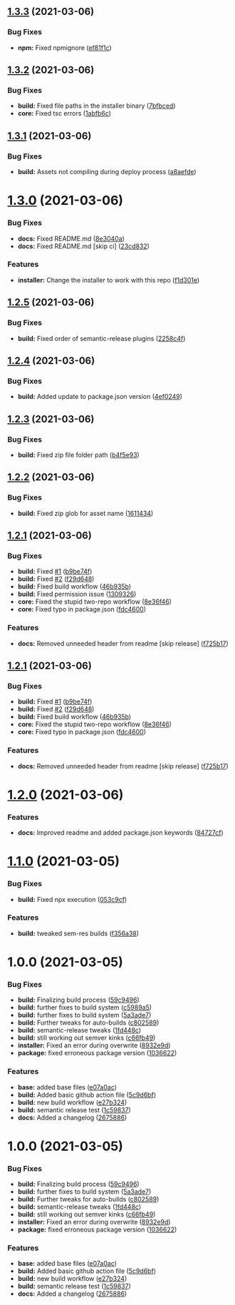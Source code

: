 ## [1.3.3](https://github.com/oblakstudio/wpwebpack/compare/v1.3.2...v1.3.3) (2021-03-06)


### Bug Fixes

* **npm:** Fixed npmignore ([ef81f1c](https://github.com/oblakstudio/wpwebpack/commit/ef81f1c61cacf0098e5ea5e918ab5cd76eb8e805))

## [1.3.2](https://github.com/oblakstudio/wpwebpack/compare/v1.3.1...v1.3.2) (2021-03-06)


### Bug Fixes

* **build:** Fixed file paths in the installer binary ([7bfbced](https://github.com/oblakstudio/wpwebpack/commit/7bfbceda320cb81484740ce786c4c9b02ffd3a4f))
* **core:** Fixed tsc errors ([1abfb6c](https://github.com/oblakstudio/wpwebpack/commit/1abfb6c60f07890cd5c52d16204daf9f6d690bd8))

## [1.3.1](https://github.com/oblakstudio/wpwebpack/compare/v1.3.0...v1.3.1) (2021-03-06)


### Bug Fixes

* **build:** Assets not compiling during deploy process ([a8aefde](https://github.com/oblakstudio/wpwebpack/commit/a8aefde83d8813750bf372ba6221535a6e063f2c))

# [1.3.0](https://github.com/oblakstudio/wpwebpack/compare/v1.2.5...v1.3.0) (2021-03-06)


### Bug Fixes

* **docs:** Fixed README.md ([8e3040a](https://github.com/oblakstudio/wpwebpack/commit/8e3040ae757db0ab2c2f9ca1358f10212f1d952e))
* **docs:** Fixed README.md [skip ci] ([23cd832](https://github.com/oblakstudio/wpwebpack/commit/23cd832395f7e0833f3fe3bf8ef6a741f6e6aa41))


### Features

* **installer:** Change the installer to work with this repo ([f1d301e](https://github.com/oblakstudio/wpwebpack/commit/f1d301ebc8174e11c102a815ae26e4480efb7bb3))

## [1.2.5](https://github.com/oblakstudio/wpwebpack/compare/v1.2.4...v1.2.5) (2021-03-06)


### Bug Fixes

* **build:** Fixed order of semantic-release plugins ([2258c4f](https://github.com/oblakstudio/wpwebpack/commit/2258c4fd307defffee5316eda6615d210facd01d))

## [1.2.4](https://github.com/oblakstudio/wpwebpack/compare/v1.2.3...v1.2.4) (2021-03-06)


### Bug Fixes

* **build:** Added update to package.json version ([4ef0249](https://github.com/oblakstudio/wpwebpack/commit/4ef024975ae8740f6088b8d69b145f9a64d6f4a4))

## [1.2.3](https://github.com/oblakstudio/wpwebpack/compare/v1.2.2...v1.2.3) (2021-03-06)


### Bug Fixes

* **build:** Fixed zip file folder path ([b4f5e93](https://github.com/oblakstudio/wpwebpack/commit/b4f5e933935f991503d55dd96ec4a72b9bc74074))

## [1.2.2](https://github.com/oblakstudio/wpwebpack/compare/v1.2.1...v1.2.2) (2021-03-06)


### Bug Fixes

* **build:** Fixed zip glob for asset name ([1611434](https://github.com/oblakstudio/wpwebpack/commit/1611434e3c2fb661d7694bbad8fc15b967fbb8c0))

## [1.2.1](https://github.com/oblakstudio/wpwebpack/compare/v1.2.0...v1.2.1) (2021-03-06)


### Bug Fixes

* **build:** Fixed [#1](https://github.com/oblakstudio/wpwebpack/issues/1) ([b9be74f](https://github.com/oblakstudio/wpwebpack/commit/b9be74f02ace83037c4148adaa13a84cb190d86d))
* **build:** Fixed [#2](https://github.com/oblakstudio/wpwebpack/issues/2) ([f29d648](https://github.com/oblakstudio/wpwebpack/commit/f29d648c52b62c37dc3169e20c47598294562c5b))
* **build:** Fixed build workflow ([46b935b](https://github.com/oblakstudio/wpwebpack/commit/46b935b949540dc3511e46a48d2f6606dba56242))
* **build:** Fixed permission issue ([1309326](https://github.com/oblakstudio/wpwebpack/commit/1309326bd98badc1de82311baa3b68092cfd878a))
* **core:** Fixed the stupid two-repo workflow ([8e36f46](https://github.com/oblakstudio/wpwebpack/commit/8e36f46a388c1aa900a1feabab6a0215e369bb67))
* **core:** Fixed typo in package.json ([fdc4600](https://github.com/oblakstudio/wpwebpack/commit/fdc460091003ee39515f27840f11cf744e5f95b2))


### Features

* **docs:** Removed unneeded header from readme [skip release] ([f725b17](https://github.com/oblakstudio/wpwebpack/commit/f725b178f7f6933a21d6f9457d4efe3aa22d5c4f))

## [1.2.1](https://github.com/oblakstudio/wpwebpack/compare/v1.2.0...v1.2.1) (2021-03-06)


### Bug Fixes

* **build:** Fixed [#1](https://github.com/oblakstudio/wpwebpack/issues/1) ([b9be74f](https://github.com/oblakstudio/wpwebpack/commit/b9be74f02ace83037c4148adaa13a84cb190d86d))
* **build:** Fixed [#2](https://github.com/oblakstudio/wpwebpack/issues/2) ([f29d648](https://github.com/oblakstudio/wpwebpack/commit/f29d648c52b62c37dc3169e20c47598294562c5b))
* **build:** Fixed build workflow ([46b935b](https://github.com/oblakstudio/wpwebpack/commit/46b935b949540dc3511e46a48d2f6606dba56242))
* **core:** Fixed the stupid two-repo workflow ([8e36f46](https://github.com/oblakstudio/wpwebpack/commit/8e36f46a388c1aa900a1feabab6a0215e369bb67))
* **core:** Fixed typo in package.json ([fdc4600](https://github.com/oblakstudio/wpwebpack/commit/fdc460091003ee39515f27840f11cf744e5f95b2))


### Features

* **docs:** Removed unneeded header from readme [skip release] ([f725b17](https://github.com/oblakstudio/wpwebpack/commit/f725b178f7f6933a21d6f9457d4efe3aa22d5c4f))

# [1.2.0](https://github.com/oblakstudio/wpwebpack/compare/v1.1.0...v1.2.0) (2021-03-06)


### Features

* **docs:** Improved readme and added package.json keywords ([84727cf](https://github.com/oblakstudio/wpwebpack/commit/84727cf8cd3375a71f37607be38fcfc3ed743ea7))

# [1.1.0](https://github.com/oblakstudio/wpwebpack/compare/v1.0.0...v1.1.0) (2021-03-05)


### Bug Fixes

* **build:** Fixed npx execution ([053c9cf](https://github.com/oblakstudio/wpwebpack/commit/053c9cfe968ae771de44b3b126a161bb8f9d2eaa))


### Features

* **build:** tweaked sem-res builds ([f356a38](https://github.com/oblakstudio/wpwebpack/commit/f356a38766a34c5b0d3bba764ad3f58225ae36ea))

# 1.0.0 (2021-03-05)


### Bug Fixes

* **build:** Finalizing build process ([59c9496](https://github.com/oblakstudio/wpwebpack/commit/59c9496d08644d9d38974340920bd0c0157f2fcb))
* **build:** further fixes to build system ([c5989a5](https://github.com/oblakstudio/wpwebpack/commit/c5989a51d654657d16ca0df72257aaf1e3b91cd7))
* **build:** further fixes to build system ([5a3ade7](https://github.com/oblakstudio/wpwebpack/commit/5a3ade74d903f2c190d5d5888883d211ab84e73f))
* **build:** Further tweaks for auto-builds ([c802589](https://github.com/oblakstudio/wpwebpack/commit/c802589be892b7ecc008ba63369fc6c65ea84dc1))
* **build:** semantic-release tweaks ([1fd448c](https://github.com/oblakstudio/wpwebpack/commit/1fd448c23d1d9640f61e3f4d5a4ac1d5716054a4))
* **build:** still working out semver kinks ([c66fb49](https://github.com/oblakstudio/wpwebpack/commit/c66fb493f874aa83be5678f5bdf33e198918afe2))
* **installer:** Fixed an error during overwrite ([8932e9d](https://github.com/oblakstudio/wpwebpack/commit/8932e9d71c4fb98a91372b76f750d339053afc31))
* **package:** fixed erroneous package version ([1036622](https://github.com/oblakstudio/wpwebpack/commit/1036622b765a801cd2e9b4dc16346b7d0cc6d762))


### Features

* **base:** added base files ([e07a0ac](https://github.com/oblakstudio/wpwebpack/commit/e07a0acc7f2deb75697405ac6a4287a6cdf9f534))
* **build:** Added basic github action file ([5c9d6bf](https://github.com/oblakstudio/wpwebpack/commit/5c9d6bf28a4f2a56a784550dfd05abd636911548))
* **build:** new build workflow ([e27b324](https://github.com/oblakstudio/wpwebpack/commit/e27b324a9ba49da516dfb9a284d9f0baa00dc2a4))
* **build:** semantic release test ([1c59837](https://github.com/oblakstudio/wpwebpack/commit/1c59837cc294931d15894f72fce9d1f8075d82b9))
* **docs:** Added a changelog ([2675886](https://github.com/oblakstudio/wpwebpack/commit/2675886a409aac21acc94d4bac6f78709c9bdb10))

# 1.0.0 (2021-03-05)


### Bug Fixes

* **build:** Finalizing build process ([59c9496](https://github.com/oblakstudio/wpwebpack/commit/59c9496d08644d9d38974340920bd0c0157f2fcb))
* **build:** further fixes to build system ([5a3ade7](https://github.com/oblakstudio/wpwebpack/commit/5a3ade74d903f2c190d5d5888883d211ab84e73f))
* **build:** Further tweaks for auto-builds ([c802589](https://github.com/oblakstudio/wpwebpack/commit/c802589be892b7ecc008ba63369fc6c65ea84dc1))
* **build:** semantic-release tweaks ([1fd448c](https://github.com/oblakstudio/wpwebpack/commit/1fd448c23d1d9640f61e3f4d5a4ac1d5716054a4))
* **build:** still working out semver kinks ([c66fb49](https://github.com/oblakstudio/wpwebpack/commit/c66fb493f874aa83be5678f5bdf33e198918afe2))
* **installer:** Fixed an error during overwrite ([8932e9d](https://github.com/oblakstudio/wpwebpack/commit/8932e9d71c4fb98a91372b76f750d339053afc31))
* **package:** fixed erroneous package version ([1036622](https://github.com/oblakstudio/wpwebpack/commit/1036622b765a801cd2e9b4dc16346b7d0cc6d762))


### Features

* **base:** added base files ([e07a0ac](https://github.com/oblakstudio/wpwebpack/commit/e07a0acc7f2deb75697405ac6a4287a6cdf9f534))
* **build:** Added basic github action file ([5c9d6bf](https://github.com/oblakstudio/wpwebpack/commit/5c9d6bf28a4f2a56a784550dfd05abd636911548))
* **build:** new build workflow ([e27b324](https://github.com/oblakstudio/wpwebpack/commit/e27b324a9ba49da516dfb9a284d9f0baa00dc2a4))
* **build:** semantic release test ([1c59837](https://github.com/oblakstudio/wpwebpack/commit/1c59837cc294931d15894f72fce9d1f8075d82b9))
* **docs:** Added a changelog ([2675886](https://github.com/oblakstudio/wpwebpack/commit/2675886a409aac21acc94d4bac6f78709c9bdb10))

